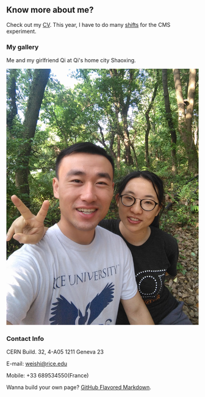 ## Know more about me?
Check out my [CV](https://github.com/weishi10141993/weishi10141993.github.io/blob/master/cv.pdf).
This year, I have to do many [shifts](https://cmsonline.cern.ch/webcenter/portal/cmsonline/pages_common/shiftlist) for the CMS experiment.

### My gallery
Me and my girlfriend Qi at Qi's home city Shaoxing.

![Wei and Qi](https://github.com/weishi10141993/weishi10141993.github.io/blob/master/Wei_Qi.jpg) 

### Contact Info
CERN Build. 32, 4-A05
1211 Geneva 23

E-mail: weishi@rice.edu

Mobile: +33 689534550(France)

Wanna build your own page? [GitHub Flavored Markdown](https://guides.github.com/features/mastering-markdown/).
